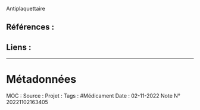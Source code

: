 Antiplaquettaire 

## Références :
>
 

## Liens :




***
# Métadonnées
MOC : 
Source :
Projet :
Tags : #Médicament 
Date : 02-11-2022
Note N° 20221102163405